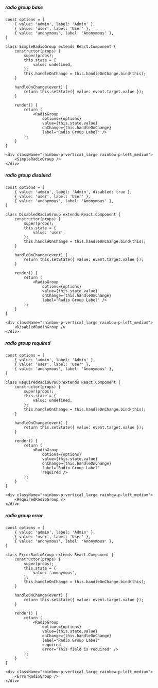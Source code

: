 ##### radio group base

    const options = [
        { value: 'admin', label: 'Admin' },
        { value: 'user', label: 'User' },
        { value: 'anonymous', label: 'Anonymous' },
    ]

    class SimpleRadioGroup extends React.Component {
        constructor(props) {
            super(props);
            this.state = {
                value: undefined,
            };
            this.handleOnChange = this.handleOnChange.bind(this);
        }

        handleOnChange(event) {
            return this.setState({ value: event.target.value });
        }

        render() {
            return (
                <RadioGroup
                    options={options}
                    value={this.state.value}
                    onChange={this.handleOnChange}
                    label="Radio Group Label" />
            );
        }
    }

    <div className="rainbow-p-vertical_large rainbow-p-left_medium">
        <SimpleRadioGroup />
    </div>

##### radio group disabled

    const options = [
        { value: 'admin', label: 'Admin', disabled: true },
        { value: 'user', label: 'User' },
        { value: 'anonymous', label: 'Anonymous' },
    ]

    class DisabledRadioGroup extends React.Component {
        constructor(props) {
            super(props);
            this.state = {
                value: 'user',
            };
            this.handleOnChange = this.handleOnChange.bind(this);
        }

        handleOnChange(event) {
            return this.setState({ value: event.target.value });
        }

        render() {
            return (
                <RadioGroup
                    options={options}
                    value={this.state.value}
                    onChange={this.handleOnChange}
                    label="Radio Group Label" />
            );
        }
    }

    <div className="rainbow-p-vertical_large rainbow-p-left_medium">
        <DisabledRadioGroup />
    </div>

##### radio group required

    const options = [
        { value: 'admin', label: 'Admin' },
        { value: 'user', label: 'User' },
        { value: 'anonymous', label: 'Anonymous' },
    ]

    class RequiredRadioGroup extends React.Component {
        constructor(props) {
            super(props);
            this.state = {
                value: undefined,
            };
            this.handleOnChange = this.handleOnChange.bind(this);
        }

        handleOnChange(event) {
            return this.setState({ value: event.target.value });
        }

        render() {
            return (
                <RadioGroup
                    options={options}
                    value={this.state.value}
                    onChange={this.handleOnChange}
                    label="Radio Group Label"
                    required />
            );
        }
    }

    <div className="rainbow-p-vertical_large rainbow-p-left_medium">
        <RequiredRadioGroup />
    </div>

##### radio group error

    const options = [
        { value: 'admin', label: 'Admin' },
        { value: 'user', label: 'User' },
        { value: 'anonymous', label: 'Anonymous' },
    ]

    class ErrorRadioGroup extends React.Component {
        constructor(props) {
            super(props);
            this.state = {
                value: 'anonymous',
            };
            this.handleOnChange = this.handleOnChange.bind(this);
        }

        handleOnChange(event) {
            return this.setState({ value: event.target.value });
        }

        render() {
            return (
                <RadioGroup
                    options={options}
                    value={this.state.value}
                    onChange={this.handleOnChange}
                    label="Radio Group Label"
                    required
                    error="This field is required" />
            );
        }
    }

    <div className="rainbow-p-vertical_large rainbow-p-left_medium">
        <ErrorRadioGroup />
    </div>
